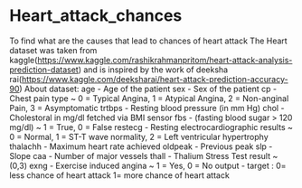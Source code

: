 # Heart_attack_chances
To find what are the causes that lead to chances of heart attack
The Heart dataset was taken from kaggle(https://www.kaggle.com/rashikrahmanpritom/heart-attack-analysis-prediction-dataset)
and is inspired by the work of deeksha rai(https://www.kaggle.com/deeksharai/heart-attack-prediction-accuracy-90)
About dataset:
age - Age of the patient
sex - Sex of the patient
cp - Chest pain type ~ 0 = Typical Angina, 1 = Atypical Angina, 2 = Non-anginal Pain, 3 = Asymptomatic
trtbps - Resting blood pressure (in mm Hg)
chol - Cholestoral in mg/dl fetched via BMI sensor
fbs - (fasting blood sugar > 120 mg/dl) ~ 1 = True, 0 = False
restecg - Resting electrocardiographic results ~ 0 = Normal, 1 = ST-T wave normality, 2 = Left ventricular hypertrophy
thalachh - Maximum heart rate achieved
oldpeak - Previous peak
slp - Slope
caa - Number of major vessels
thall - Thalium Stress Test result ~ (0,3)
exng - Exercise induced angina ~ 1 = Yes, 0 = No
output - target : 0= less chance of heart attack 1= more chance of heart attack
